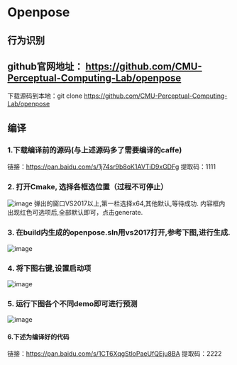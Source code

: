 # Openpose
## 行为识别

## github官网地址： https://github.com/CMU-Perceptual-Computing-Lab/openpose

下载源码到本地：git clone https://github.com/CMU-Perceptual-Computing-Lab/openpose

## 编译
### 1.下载编译前的源码(与上述源码多了需要编译的caffe) 
链接：https://pan.baidu.com/s/1j74sr9b8oK1AVTiD9xGDFg 
提取码：1111 
### 2. 打开Cmake, 选择各框选位置（过程不可停止）
![image](https://user-images.githubusercontent.com/59698348/131772745-58dccb98-9cfa-4677-90f6-c678309c7339.png)
弹出的窗口VS2017以上,第一栏选择x64,其他默认,等待成功.
内容框内出现红色可选项后,全部默认即可，点击generate.
### 3. 在build内生成的openpose.sln用vs2017打开,参考下图,进行生成.
![image](https://user-images.githubusercontent.com/59698348/131788136-0b2c6cff-6e7e-4786-bca4-60dc7eb90649.png)
### 4. 将下图右键,设置启动项
![image](https://user-images.githubusercontent.com/59698348/131789404-0afe47ad-f4e9-46ce-b64e-1f436f872096.png)
### 5. 运行下图各个不同demo即可进行预测
![image](https://user-images.githubusercontent.com/59698348/131789468-57722463-63a5-46bb-856c-e1f1aaac2fd4.png)

#### 6.下述为编译好的代码
链接：https://pan.baidu.com/s/1CT6XqgStloPaeUfQEju8BA 
提取码：2222 

